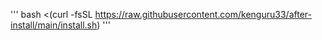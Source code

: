 '''
bash <(curl -fsSL https://raw.githubusercontent.com/kenguru33/after-install/main/install.sh)
'''
